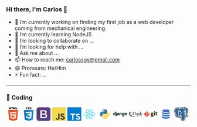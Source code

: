 ### Hi there, I'm Carlos 👋

- 🔭 I’m currently working on finding my first job as a web developer coming from mechanical engineering.
- 🌱 I’m currently learning NodeJS
- 👯 I’m looking to collaborate on ...
- 🤔 I’m looking for help with ...
- 💬 Ask me about ...
- 📫 How to reach me: [carlossgv@gmail.com][email]
- 😄 Pronouns: He/Him
- ⚡ Fun fact: ...

---

### :rocket: Coding

<img alt="html" width="7.5%" src=https://raw.githubusercontent.com/github/explore/80688e429a7d4ef2fca1e82350fe8e3517d3494d/topics/html/html.png />

<img alt="css" width="7.5%" src=https://raw.githubusercontent.com/github/explore/80688e429a7d4ef2fca1e82350fe8e3517d3494d/topics/css/css.png />

<img alt="bootstrap" width="7.5%" src=https://raw.githubusercontent.com/github/explore/80688e429a7d4ef2fca1e82350fe8e3517d3494d/topics/bootstrap/bootstrap.png />

<img alt="javascript" width="7.5%" src=https://raw.githubusercontent.com/github/explore/80688e429a7d4ef2fca1e82350fe8e3517d3494d/topics/javascript/javascript.png />

<img alt="typescript" width="7.5%" src=https://raw.githubusercontent.com/github/explore/80688e429a7d4ef2fca1e82350fe8e3517d3494d/topics/typescript/typescript.png />

<img alt="react" width="7.5%" src=https://raw.githubusercontent.com/github/explore/80688e429a7d4ef2fca1e82350fe8e3517d3494d/topics/react/react.png />

<img alt="python" width="7.5%" src=https://raw.githubusercontent.com/github/explore/80688e429a7d4ef2fca1e82350fe8e3517d3494d/topics/python/python.png />

<img alt="django" width="7.5%" src=https://raw.githubusercontent.com/github/explore/80688e429a7d4ef2fca1e82350fe8e3517d3494d/topics/django/django.png />

<img alt="flask" width="7.5%" src=https://raw.githubusercontent.com/github/explore/80688e429a7d4ef2fca1e82350fe8e3517d3494d/topics/flask/flask.png />

<img alt="git" width="7.5%" src=https://raw.githubusercontent.com/github/explore/80688e429a7d4ef2fca1e82350fe8e3517d3494d/topics/git/git.png />

<img alt="sql" width="7.5%" src=https://raw.githubusercontent.com/github/explore/80688e429a7d4ef2fca1e82350fe8e3517d3494d/topics/sql/sql.png />

<img alt="postgresql" width="7.5%" src=https://raw.githubusercontent.com/github/explore/80688e429a7d4ef2fca1e82350fe8e3517d3494d/topics/postgresql/postgresql.png />

## <br></br>

[email]: mailto:carlossgv@gmail.com
